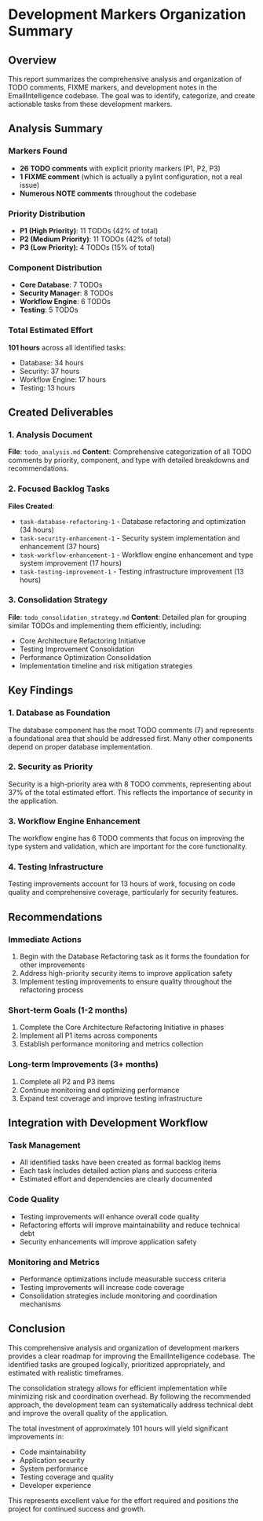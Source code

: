 # Development Markers Organization Summary

## Overview
This report summarizes the comprehensive analysis and organization of TODO comments, FIXME markers, and development notes in the EmailIntelligence codebase. The goal was to identify, categorize, and create actionable tasks from these development markers.

## Analysis Summary

### Markers Found
- **26 TODO comments** with explicit priority markers (P1, P2, P3)
- **1 FIXME comment** (which is actually a pylint configuration, not a real issue)
- **Numerous NOTE comments** throughout the codebase

### Priority Distribution
- **P1 (High Priority)**: 11 TODOs (42% of total)
- **P2 (Medium Priority)**: 11 TODOs (42% of total)
- **P3 (Low Priority)**: 4 TODOs (15% of total)

### Component Distribution
- **Core Database**: 7 TODOs
- **Security Manager**: 8 TODOs
- **Workflow Engine**: 6 TODOs
- **Testing**: 5 TODOs

### Total Estimated Effort
**101 hours** across all identified tasks:
- Database: 34 hours
- Security: 37 hours
- Workflow Engine: 17 hours
- Testing: 13 hours

## Created Deliverables

### 1. Analysis Document
**File**: `todo_analysis.md`
**Content**: Comprehensive categorization of all TODO comments by priority, component, and type with detailed breakdowns and recommendations.

### 2. Focused Backlog Tasks
**Files Created**:
- `task-database-refactoring-1` - Database refactoring and optimization (34 hours)
- `task-security-enhancement-1` - Security system implementation and enhancement (37 hours)
- `task-workflow-enhancement-1` - Workflow engine enhancement and type system improvement (17 hours)
- `task-testing-improvement-1` - Testing infrastructure improvement (13 hours)

### 3. Consolidation Strategy
**File**: `todo_consolidation_strategy.md`
**Content**: Detailed plan for grouping similar TODOs and implementing them efficiently, including:
- Core Architecture Refactoring Initiative
- Testing Improvement Consolidation
- Performance Optimization Consolidation
- Implementation timeline and risk mitigation strategies

## Key Findings

### 1. Database as Foundation
The database component has the most TODO comments (7) and represents a foundational area that should be addressed first. Many other components depend on proper database implementation.

### 2. Security as Priority
Security is a high-priority area with 8 TODO comments, representing about 37% of the total estimated effort. This reflects the importance of security in the application.

### 3. Workflow Engine Enhancement
The workflow engine has 6 TODO comments that focus on improving the type system and validation, which are important for the core functionality.

### 4. Testing Infrastructure
Testing improvements account for 13 hours of work, focusing on code quality and comprehensive coverage, particularly for security features.

## Recommendations

### Immediate Actions
1. Begin with the Database Refactoring task as it forms the foundation for other improvements
2. Address high-priority security items to improve application safety
3. Implement testing improvements to ensure quality throughout the refactoring process

### Short-term Goals (1-2 months)
1. Complete the Core Architecture Refactoring Initiative in phases
2. Implement all P1 items across components
3. Establish performance monitoring and metrics collection

### Long-term Improvements (3+ months)
1. Complete all P2 and P3 items
2. Continue monitoring and optimizing performance
3. Expand test coverage and improve testing infrastructure

## Integration with Development Workflow

### Task Management
- All identified tasks have been created as formal backlog items
- Each task includes detailed action plans and success criteria
- Estimated effort and dependencies are clearly documented

### Code Quality
- Testing improvements will enhance overall code quality
- Refactoring efforts will improve maintainability and reduce technical debt
- Security enhancements will improve application safety

### Monitoring and Metrics
- Performance optimizations include measurable success criteria
- Testing improvements will increase code coverage
- Consolidation strategies include monitoring and coordination mechanisms

## Conclusion

This comprehensive analysis and organization of development markers provides a clear roadmap for improving the EmailIntelligence codebase. The identified tasks are grouped logically, prioritized appropriately, and estimated with realistic timeframes.

The consolidation strategy allows for efficient implementation while minimizing risk and coordination overhead. By following the recommended approach, the development team can systematically address technical debt and improve the overall quality of the application.

The total investment of approximately 101 hours will yield significant improvements in:
- Code maintainability
- Application security
- System performance
- Testing coverage and quality
- Developer experience

This represents excellent value for the effort required and positions the project for continued success and growth.